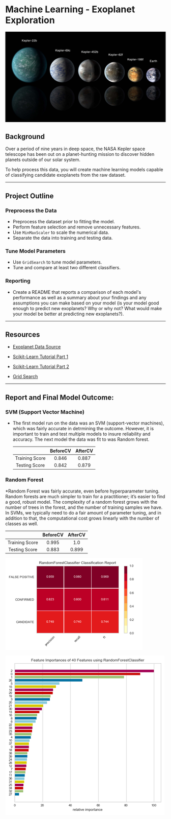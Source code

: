 # Machine Learning - Exoplanet Exploration

![exoplanets.jpg](Images/exoplanets.jpg)

## Background

Over a period of nine years in deep space, the NASA Kepler space telescope has been out on a planet-hunting mission to discover hidden planets outside of our solar system.

To help process this data, you will create machine learning models capable of classifying candidate exoplanets from the raw dataset.

- - -

## Project Outline

### Preprocess the Data

* Preprocess the dataset prior to fitting the model.
* Perform feature selection and remove unnecessary features.
* Use `MinMaxScaler` to scale the numerical data.
* Separate the data into training and testing data.

### Tune Model Parameters

* Use `GridSearch` to tune model parameters.
* Tune and compare at least two different classifiers.

### Reporting

* Create a README that reports a comparison of each model's performance as well as a summary about your findings and any assumptions you can make based on your model (is your model good enough to predict new exoplanets? Why or why not? What would make your model be better at predicting new exoplanets?).

- - -

## Resources

* [Exoplanet Data Source](https://www.kaggle.com/nasa/kepler-exoplanet-search-results)

* [Scikit-Learn Tutorial Part 1](https://www.youtube.com/watch?v=4PXAztQtoTg)

* [Scikit-Learn Tutorial Part 2](https://www.youtube.com/watch?v=gK43gtGh49o&t=5858s)

* [Grid Search](https://scikit-learn.org/stable/modules/grid_search.html)

- - -

## Report and Final Model Outcome:

### SVM (Support Vector Machine)

* The first model run on the data was an SVM (support-vector machines), which was fairly accurate in detrmining the outcome. However, it is important to train and test multiple models to insure reliability and accuracy.  The next model the data was fit to was Random forest.

  |               | BeforeCV      | AfterCV       |
  |:-------------:|:-------------:|:-------------:|
  |Training Score | 0.846         | 0.887         |
  |Testing Score  | 0.842         | 0.879         |
  
### Random Forest

*Random Forest was fairly accurate, even before hyperparameter tuning. Random forests are much simpler to train for a practitioner; it’s easier to find a good, robust model. The complexity of a random forest grows with the number of trees in the forest, and the number of training samples we have. In SVMs, we typically need to do a fair amount of parameter tuning, and in addition to that, the computational cost grows linearly with the number of classes as well.

  |               | BeforeCV      | AfterCV       |
  |:-------------:|:-------------:|:-------------:|
  |Training Score | 0.995         | 1.0           |
  |Testing Score  | 0.883         | 0.899         |

![randomforest_classificationreport.png](starter_code/randomforest_classificationreport.png)

  ![featureimportance.png](starter_code/featureimportance.png)
